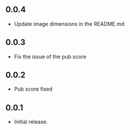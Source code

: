 ## 0.0.4

* Update image dimensions in the README.md

## 0.0.3

* Fix the issue of the pub score

## 0.0.2

* Pub score fixed

## 0.0.1

* Initial release.
